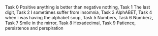 Task 0 Positive anything is better than negative nothing, Task 1 The last digit, Task 2 I sometimes suffer from insomnia, Task 3 AlphABET, Task 4 when i was having the alphabet soup, Task 5 Numbers, Task 6 Numberz, Task 7 Smile in the mirror, Task 8 Hexadecimal, Task 9 Patience, persistence and perspiration
